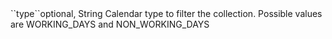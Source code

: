 <tr><td>``type``</td><td>optional, String</td>
<td>Calendar type to filter the collection. Possible values are WORKING_DAYS and NON_WORKING_DAYS</td>
<td></td><td></td></tr>
